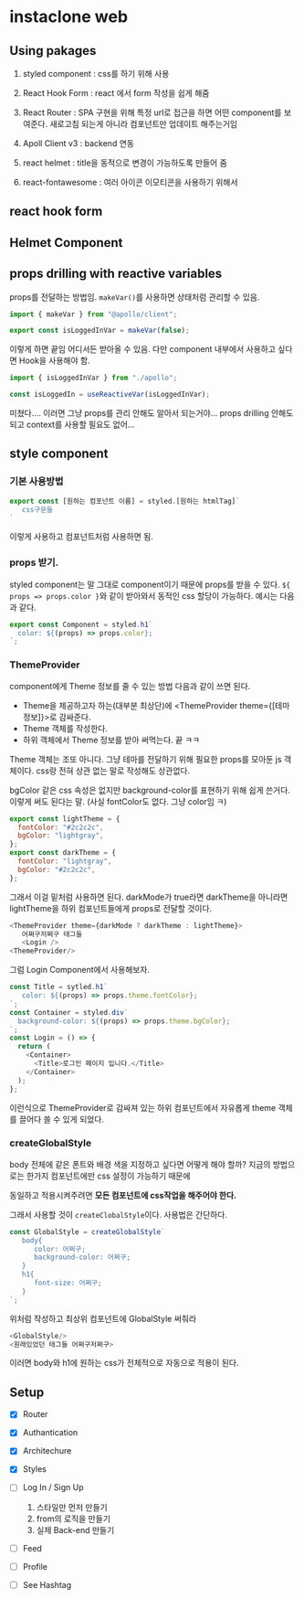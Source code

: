 # instaclone web

## Using pakages

1. styled component : css를 하기 위해 사용

2. React Hook Form : react 에서 form 작성을 쉽게 해줌

3. React Router : SPA 구현을 위해
   특정 url로 접근을 하면 어떤 component를 보여준다.
   새로고침 되는게 아니라 컴포넌트만 업데이트 해주는거임

4. Apoll Client v3 : backend 연동
5. react helmet : title을 동적으로 변경이 가능하도록 만들어 줌
6. react-fontawesome : 여러 아이콘 이모티콘을 사용하기 위해서

## react hook form

## Helmet Component

## props drilling with reactive variables

props를 전달하는 방법임.
`makeVar()`를 사용하면 상태처럼 관리할 수 있음.

```js
import { makeVar } from "@apollo/client";

export const isLoggedInVar = makeVar(false);
```

이렇게 하면 끝임 어디서든 받아올 수 있음.
다만 component 내부에서 사용하고 싶다면 Hook을 사용해야 함.

```js
import { isLoggedInVar } from "./apollo";

const isLoggedIn = useReactiveVar(isLoggedInVar);
```

미쳤다.... 이러면 그냥 props를 관리 안해도 알아서 되는거야...
props drilling 안해도 되고 context를 사용할 필요도 없어...

## style component

### 기본 사용방법

```js
export const [원하는 컴포넌트 이름] = styled.[원하는 htmlTag]`
   css구문들
`
```

이렇게 사용하고 컴포넌트처럼 사용하면 됨.

### props 받기.

styled component는 말 그대로 component이기 때문에 props를 받을 수 있다.
`${ props => props.color }`와 같이 받아와서 동적인 css 할당이 가능하다.
예시는 다음과 같다.

```js
export const Component = styled.h1`
  color: ${(props) => props.color};
`;
```

### ThemeProvider

component에게 Theme 정보를 줄 수 있는 방법
다음과 같이 쓰면 된다.

- Theme을 제공하고자 하는(대부분 최상단)에 <ThemeProvider theme={[테마 정보]}>로 감싸준다.
- Theme 객체를 작성한다.
- 하위 객체에서 Theme 정보를 받아 써먹는다. 끝 ㅋㅋ

Theme 객체는 조또 아니다. 그냥 테마를 전달하기 위해 필요한 props를 모아둔 js 객체이다. css랑 전혀 상관 없는 말로 작성해도 상관없다.

bgColor 같은 css 속성은 없지만 background-color를 표현하기 위해 쉽게 쓴거다. 이렇게 써도 된다는 말.
(사실 fontColor도 없다. 그냥 color임 ㅋ)

```js
export const lightTheme = {
  fontColor: "#2c2c2c",
  bgColor: "lightgray",
};
export const darkTheme = {
  fontColor: "lightgray",
  bgColor: "#2c2c2c",
};
```

그래서 이걸 밑처럼 사용하면 된다.
darkMode가 true라면 darkTheme을 아니라면 lightTheme을 하위 컴포넌트들에게 props로 전달할 것이다.

```js
<ThemeProvider theme={darkMode ? darkTheme : lightTheme}>
   어쩌구저쩌구 태그들
   <Login />
<ThemeProvider/>
```

그럼 Login Component에서 사용해보자.

```js
const Title = sytled.h1`
   color: ${(props) => props.theme.fontColor};
`;
const Container = styled.div`
  background-color: ${(props) => props.theme.bgColor};
`;
const Login = () => {
  return (
    <Container>
      <Title>로그인 페이지 입니다.</Title>
    </Container>
  );
};
```

이런식으로 ThemeProvider로 감싸져 있는 하위 컴포넌트에서 자유롭게 theme 객체를 끌어다 쓸 수 있게 되었다.

### createGlobalStyle

body 전체에 같은 폰트와 배경 색을 지정하고 싶다면 어떻게 해야 할까?
지금의 방법으로는 한가지 컴포넌트에만 css 설정이 가능하기 때문에

동일하고 적용시켜주려면 **모든 컴포넌트에 css작업을 해주어야 한다.**

그래서 사용할 것이 `createClobalStyle`이다.
사용법은 간단하다.

```js
const GlobalStyle = createGlobalStyle`
   body{
      color: 어쩌구;
      background-color: 어쩌구;
   }
   h1{
      font-size: 어쩌구;
   }
`;
```

위처럼 작성하고 최상위 컴포넌트에 GlobalStyle 써줘라

```js
<GlobalStyle/>
<원래있었던 태그들 어쩌구저쩌구>
```

이러면 body와 h1에 원하는 css가 전체적으로 자동으로 적용이 된다.

## Setup

- [x] Router
- [x] Authantication
- [x] Architechure
- [x] Styles
- [ ] Log In / Sign Up

  1.  스타일만 먼저 만들기
  2.  from의 로직을 만들기
  3.  실제 Back-end 만들기

- [ ] Feed
- [ ] Profile
- [ ] See Hashtag
